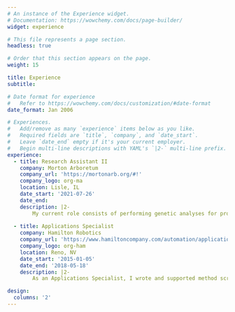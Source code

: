 ```yaml
---
# An instance of the Experience widget.
# Documentation: https://wowchemy.com/docs/page-builder/
widget: experience

# This file represents a page section.
headless: true

# Order that this section appears on the page.
weight: 15

title: Experience
subtitle:

# Date format for experience
#   Refer to https://wowchemy.com/docs/customization/#date-format
date_format: Jan 2006

# Experiences.
#   Add/remove as many `experience` items below as you like.
#   Required fields are `title`, `company`, and `date_start`.
#   Leave `date_end` empty if it's your current employer.
#   Begin multi-line descriptions with YAML's `|2-` multi-line prefix.
experience:
  - title: Research Assistant II
    company: Morton Arboretum
    company_url: 'https://mortonarb.org/#!'
    company_logo: org-ma
    location: Lisle, IL
    date_start: '2021-07-26'
    date_end: 
    description: |2-
        My current role consists of performing genetic analyses for projects focused on the conservation and management of rare trees, both in wild (_in situ_) and garden (_ex situ_) scenarios. I also serve as the system administrator for the Hoban Lab Linux server, and the majority of my work consists of bioinformatic analyses.
        
  - title: Applications Specialist
    company: Hamilton Robotics
    company_url: 'https://www.hamiltoncompany.com/automation/applications'
    company_logo: org-ham
    location: Reno, NV
    date_start: '2015-01-05'
    date_end: '2018-05-18'
    description: |2-
        As an Applications Specialist, I wrote and supported method scripts for customers in the OEM setting and internally, for standardized laboratory protocols. I served as the primary application resource for customers from product development to launch, and worked with hardware and software engineers to design automation solutions.

design:
  columns: '2'
---
```

